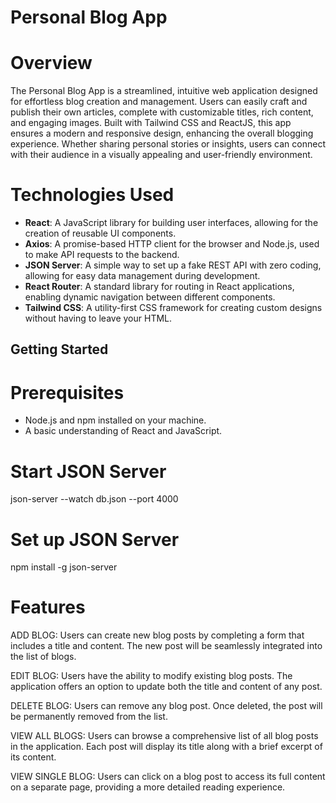 # Personal Blog App

# Overview
The Personal Blog App is a streamlined, intuitive web application designed for effortless blog creation and management. Users can easily craft and publish their own articles, complete with customizable titles, rich content, and engaging images. Built with Tailwind CSS and ReactJS, this app ensures a modern and responsive design, enhancing the overall blogging experience. Whether sharing personal stories or insights, users can connect with their audience in a visually appealing and user-friendly environment.

# Technologies Used
- **React**: A JavaScript library for building user interfaces, allowing for the creation of reusable UI components.
- **Axios**: A promise-based HTTP client for the browser and Node.js, used to make API requests to the backend.
- **JSON Server**: A simple way to set up a fake REST API with zero coding, allowing for easy data management during development.
- **React Router**: A standard library for routing in React applications, enabling dynamic navigation between different components.
- **Tailwind CSS**: A utility-first CSS framework for creating custom designs without having to leave your HTML.

## Getting Started

# Prerequisites
- Node.js and npm installed on your machine.
- A basic understanding of React and JavaScript.

# Start JSON Server
json-server --watch db.json --port 4000

# Set up JSON Server
npm install -g json-server

# Features
ADD BLOG: Users can create new blog posts by completing a form that includes a title and content. The new post will be seamlessly integrated into the list of blogs.

EDIT BLOG: Users have the ability to modify existing blog posts. The application offers an option to update both the title and content of any post.

DELETE BLOG: Users can remove any blog post. Once deleted, the post will be permanently removed from the list.

VIEW ALL BLOGS: Users can browse a comprehensive list of all blog posts in the application. Each post will display its title along with a brief excerpt of its content.

VIEW SINGLE BLOG: Users can click on a blog post to access its full content on a separate page, providing a more detailed reading experience.


